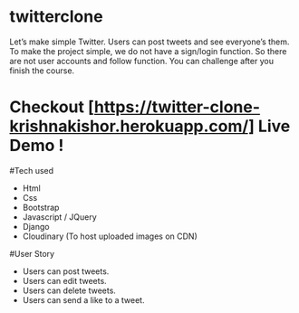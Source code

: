 # twitterclone
Let’s make simple Twitter. Users can post tweets and see everyone’s them.
To make the project simple, we do not have a sign/login function.
So there are not user accounts and follow function. You can challenge after you finish the course.

# Checkout [https://twitter-clone-krishnakishor.herokuapp.com/] Live Demo !

#Tech used

* Html
* Css
* Bootstrap
* Javascript / JQuery
* Django
* Cloudinary (To host uploaded images on CDN)

#User Story

* Users can post tweets.
* Users can edit tweets.
* Users can delete tweets.
* Users can send a like to a tweet.
